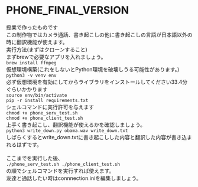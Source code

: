 # PHONE_FINAL_VERSION

授業で作ったものです <br>
この制作物ではカメラ通話、書き起こしの他に書き起こしの言語が日本語以外の時に翻訳機能が使えます。<br>
実行方法(まずはクローンすること)<br>
まずbrewで必要なアプリを入れましょう。<br>
`
brew install ffmpeg
`
<br>
仮想環境構築(これをしないとPython環境を破壊しうる可能性があります。)<br>
`
python3 -v venv env
`<br>
必ず仮想環境を有効にしてからライブラリをインストールしてください33.4分ぐらいかかります<br>
`
source env/bin/activate
`<br>
`
pip -r install requirements.txt
`<br>
シェルコマンドに実行許可を与えます<br>
`
chmod +x phone_serv_test.sh
`<br>
`
chmod +x phone_client_test.sh
`
<br>
上手く書き起こし、翻訳機能が使えるかを確認しましょう。<br>
`
python3 write_down.py obama.wav write_down.txt
`<br>
しばらくするとwrite_down.txtに書き起こしした内容と翻訳した内容が書き込まれるはずです。<br>
<br>
ここまでを実行した後、<br>
`./phone_serv_test.sh
./phone_client_test.sh`
<br>の順でシェルコマンドを実行すれば使えます。<br>
友達と通話したい時はconnnection.iniを編集しましょう。<br>


